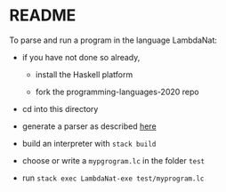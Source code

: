 # README

To parse and run a program in the language LambdaNat:

- if you have not done so already, 

  - install the Haskell platform
  
  - fork the programming-languages-2020 repo
  
- cd into this directory

- generate a parser as described [here](https://github.com/alexhkurz/programming-languages-2020/blob/master/Lab1-Lambda-Calculus/README.md)

- build an interpreter with `stack build` 

- choose or write a `mypgrogram.lc` in the folder `test`

- run `stack exec LambdaNat-exe test/myprogram.lc` 


  
